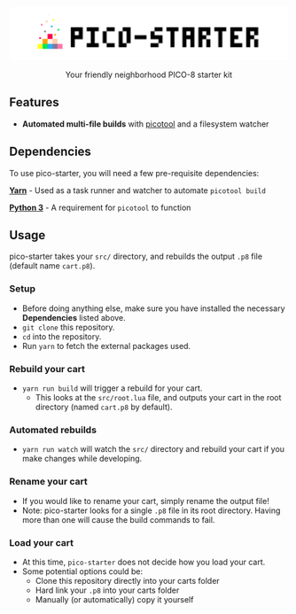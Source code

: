 <div align="center">
  <img alt="Yarn" src="https://github.com/dxu/assets/raw/master/pico-starter.svg?sanitize=true" width="800">
</div>

<p align="center">
  Your friendly neighborhood PICO-8 starter kit
</p>

## Features
- **Automated multi-file builds** with [picotool](https://github.com/dansanderson/picotool) and a filesystem watcher

## Dependencies

To use pico-starter, you will need a few pre-requisite dependencies:

**[Yarn](https://yarnpkg.com/en/docs/install#mac-stable)** - Used as a task runner and watcher to automate `picotool build`

**[Python 3](https://realpython.com/installing-python/)** - A requirement for `picotool` to function

## Usage

pico-starter takes your `src/` directory, and rebuilds the output `.p8` file (default name `cart.p8`).

### Setup

- Before doing anything else, make sure you have installed the necessary **Dependencies** listed above.
- `git clone` this repository.
- `cd` into the repository.
- Run `yarn` to fetch the external packages used.

### Rebuild your cart

- `yarn run build` will trigger a rebuild for your cart.
  - This looks at the `src/root.lua` file, and outputs your cart in the root directory (named `cart.p8` by default).

### Automated rebuilds

- `yarn run watch` will watch the `src/` directory and rebuild your cart if you make changes while developing.

### Rename your cart

- If you would like to rename your cart, simply rename the output file!
- Note: pico-starter looks for a single `.p8` file in its root directory. Having more than one will cause the build commands to fail.

### Load your cart

- At this time, `pico-starter` does not decide how you load your cart.
- Some potential options could be:
  - Clone this repository directly into your carts folder
  - Hard link your `.p8` into your carts folder
  - Manually (or automatically) copy it yourself
